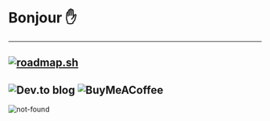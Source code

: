 # Bonjour ✋
---
[![roadmap.sh](https://roadmap.sh/card/tall/667e6af1fd60736692632bde?variant=dark&roadmaps=frontend)](https://roadmap.sh)
---
![Dev.to blog](https://img.shields.io/badge/dev.to-0A0A0A?style=for-the-badge&logo=dev.to&logoColor=white)
![BuyMeACoffee](https://img.shields.io/badge/Buy%20Me%20a%20Coffee-ffdd00?style=for-the-badge&logo=buy-me-a-coffee&logoColor=black)
---
![not-found](https://user-images.githubusercontent.com/25240625/216242386-0314b848-faa0-4707-b30c-577387696d9f.gif)
